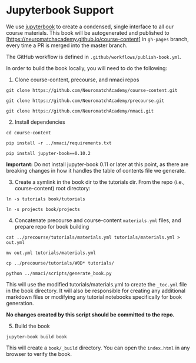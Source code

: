 # Jupyterbook Support

We use [jupyterbook](https://jupyterbook.org/intro.html) to create a condensed, single interface to all our course materials. This book will be autogenerated and published to [https://neuromatchacademy.github.io/course-content] in `gh-pages` branch, every time a PR is merged into the master branch.

The GitHub workflow is defined in `.github/workflows/publish-book.yml`. 

In order to build the book locally, you will need to do the following:

1. Clone course-content, precourse, and nmaci repos

`git clone https://github.com/NeuromatchAcademy/course-content.git`

`git clone https://github.com/NeuromatchAcademy/precourse.git`

`git clone https://github.com/NeuromatchAcademy/nmaci.git`

2. Install dependencies

`cd course-content`

`pip install -r ../nmaci/requirements.txt`

`pip install jupyter-book==0.10.2`

**Important:** Do not install jupyter-book 0.11 or later at this point, as there are breaking changes in how it handles the table of contents file we generate.

3. Create a symlink in the book dir to the tutorials dir. From the repo (i.e., course-content) root directory:
   
`ln -s tutorials book/tutorials`

`ln -s projects book/projects`

4. Concatenate precourse and course-content `materials.yml` files, and prepare repo for book building 

`cat ../precourse/tutorials/materials.yml tutorials/materials.yml > out.yml`

`mv out.yml tutorials/materials.yml`

`cp ../precourse/tutorials/W0D* tutorials/`

`python ../nmaci/scripts/generate_book.py`

This will use the modified tutorials/materials.yml to create the `_toc.yml` file in the book directory. It will also be responsible for creating any additional markdown files or modifying any tutorial notebooks specifically for book generation. 

**No changes created by this script should be committed to the repo.**

5. Build the book

`jupyter-book build book`

This will create a `book/_build` directory. You can open the `index.html` in any browser to verify the book.
